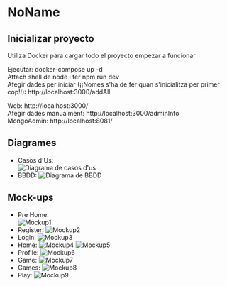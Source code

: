 
# NoName

## Inicializar proyecto
Utiliza Docker para cargar todo el proyecto empezar a funcionar

Ejecutar: docker-compose up -d  
Attach shell de node i fer npm run dev  
Afegir dades per iniciar (¡¡Només s'ha de fer quan s'inicialitza per primer cop!!):  http://localhost:3000/addAll  

Web: http://localhost:3000/  
Afegir dades manualment: http://localhost:3000/adminInfo  
MongoAdmin: http://localhost:8081/  


## Diagrames
- Casos d'Us:  
![Diagrama de casos d'us](documentacio/casos_us.png)
- BBDD:
![Diagrama de BBDD](documentacio/diagrama_BBDD.png)

## Mock-ups
- Pre Home:  
![Mockup1](documentacio/preHome.png)
- Register:
![Mockup2](documentacio/register.png)
- Login:
![Mockup3](documentacio/login.png)
- Home:
![Mockup4](documentacio/home1.png)
![Mockup5](documentacio/home1-2.png)
- Profile:
![Mockup6](documentacio/profile.png)
- Game:
![Mockup7](documentacio/oneGame.png)
- Games:
![Mockup8](documentacio/AllGames.png)
- Play:
![Mockup9](documentacio/joc.png)
